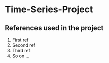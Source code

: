 # Time-Series-Project

## References used in the project

1. First ref
2. Second ref
3. Third ref
4. So on ...

